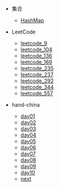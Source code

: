 - 集合

  - [HashMap](collections/HashMap.md)



- LeetCode
  - [leetcode_9](leetcode/leetcode_9.md)
  - [leetcode_104](leetcode/leetcode_104.md)
  - [leetcode_136](leetcode/leetcode_136.md)
  - [leetcode_169](leetcode/leetcode_169.md)
  - [leetcode_235](leetcode/leetcode_235.md)
  - [leetcode_237](leetcode/leetcode_237.md)
  - [leetcode_292](leetcode/leetcode_292.md)
  - [leetcode_344](leetcode/leetcode_344.md)
  - [leetcode_557](leetcode/leetcode_577.md)

- hand-china
  - [day01](hand-china/day01.md)
  - [day02](hand-china/day02.md)
  - [day03](hand-china/day03.md)
  - [day04](hand-china/day04.md)
  - [day05](hand-china/day05.md)
  - [day06](hand-china/day06.md)
  - [day07](hand-china/day07.md)
  - [day08](hand-china/day08.md)
  - [day09](hand-china/day09.md)
  - [day10](hand-china/day10.md)
  - [next](hand-china/next.md)


